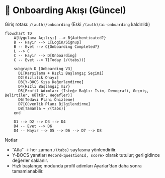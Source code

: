 # 🧭 Onboarding Akışı (Güncel)

Giriş rotası: `/(auth)/onboarding` (Eski `/(auth)/ai-onboarding` kaldırıldı)

```mermaid
flowchart TD
    A[Uygulama Açılışı] --> B{Authenticated?}
    B -- Hayır --> L[Login/Signup]
    B -- Evet --> C{Onboarding Completed?}
    L --> C
    C -- Hayır --> D[Onboarding]
    C -- Evet --> T[Today (/(tabs))]

    subgraph D [Onboarding V3]
      D1[Karşılama + Hızlı Başlangıç Seçimi]
      D2[Gizlilik Onayı]
      D3[Y‑BOCS Kısa Değerlendirme]
      D4{Hızlı Başlangıç mı?}
      D5[Profil Adımları (İsteğe Bağlı: İsim, Demografi, Geçmiş, Belirtiler, Kültür, Hedefler)]
      D6[Tedavi Planı Önizleme]
      D7[Güvenlik Planı Bilgilendirme]
      D8[Tamamla → /(tabs)]
    end

    D1 --> D2 --> D3 --> D4
    D4 -- Evet --> D6
    D4 -- Hayır --> D5 --> D6 --> D7 --> D8
```

Notlar
- “Atla” → her zaman `/(tabs)` sayfasına yönlendirilir.
- Y‑BOCS yanıtları `Record<questionId, score>` olarak tutulur; geri gidince değerler saklanır.
- Hızlı başlangıç modunda profil adımları Ayarlar’dan daha sonra tamamlanabilir.
